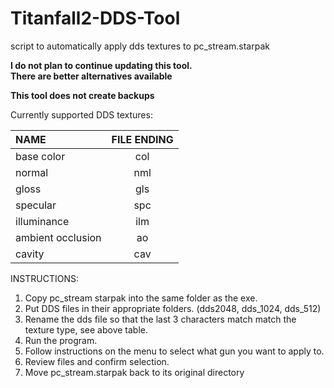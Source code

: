 # Titanfall2-DDS-Tool
script to automatically apply dds textures to pc_stream.starpak 

**I do not plan to continue updating this tool.  
There are better alternatives available**

**This tool does not create backups**

Currently supported DDS textures:

| NAME              | FILE ENDING  | 
| :-------------    | :----------: |
|  base color       | col          | 
|  normal           | nml          |
|  gloss            | gls          |
|  specular         | spc          |
|  illuminance      | ilm          |
|  ambient occlusion| ao           |
|  cavity           | cav          |

INSTRUCTIONS:

1. Copy pc_stream starpak into the same folder as the exe.
2. Put DDS files in their appropriate folders. (dds2048, dds_1024, dds_512)
3. Rename the dds file so that the last 3 characters match match the texture type,
   see above table.
4. Run the program.
5. Follow instructions on the menu to select what gun you want to apply to.
6. Review files and confirm selection.
7. Move pc_stream.starpak back to its original directory
